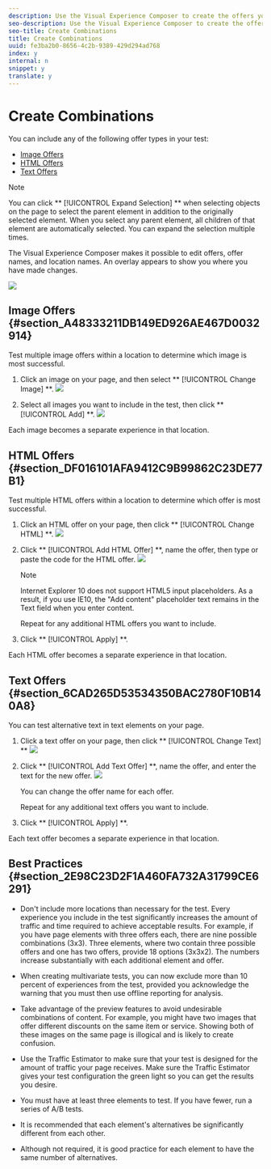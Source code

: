 ```yaml
---
description: Use the Visual Experience Composer to create the offers you want to include in your test.
seo-description: Use the Visual Experience Composer to create the offers you want to include in your test.
seo-title: Create Combinations
title: Create Combinations
uuid: fe3ba2b0-8656-4c2b-9389-429d294ad768
index: y
internal: n
snippet: y
translate: y
---
```


# Create Combinations

You can include any of the following offer types in your test: 

* [ Image Offers](c_add_offers.md#section_A48333211DB149ED926AE467D0032914)
* [ HTML Offers](c_add_offers.md#section_DF016101AFA9412C9B99862C23DE77B1)
* [ Text Offers](c_add_offers.md#section_6CAD265D53534350BAC2780F10B140A8)

>[!NOTE]
>
>You can click ** [!UICONTROL  Expand Selection] ** when selecting objects on the page to select the parent element in addition to the originally selected element. When you select any parent element, all children of that element are automatically selected. You can expand the selection multiple times. 



The Visual Experience Composer makes it possible to edit offers, offer names, and location names. An overlay appears to show you where you have made changes. 

![](../../../assets/overlay.png) 

## Image Offers {#section_A48333211DB149ED926AE467D0032914}

Test multiple image offers within a location to determine which image is most successful. 


1. Click an image on your page, and then select ** [!UICONTROL  Change Image] **. ![](../../../assets/changeimage.png) 

1. Select all images you want to include in the test, then click ** [!UICONTROL  Add] **. ![](../../../assets/addimage.png) 



Each image becomes a separate experience in that location. 

## HTML Offers {#section_DF016101AFA9412C9B99862C23DE77B1}

Test multiple HTML offers within a location to determine which offer is most successful. 


1. Click an HTML offer on your page, then click ** [!UICONTROL  Change HTML] **. ![](../../../assets/changehtml.png) 

1. Click ** [!UICONTROL  Add HTML Offer] **, name the offer, then type or paste the code for the HTML offer. ![](../../../assets/editoffers.png) 


   >[!NOTE]
   >
   >Internet Explorer 10 does not support HTML5 input placeholders. As a result, if you use IE10, the "Add content" placeholder text remains in the Text field when you enter content.


   Repeat for any additional HTML offers you want to include. 

1. Click ** [!UICONTROL  Apply] **.


Each HTML offer becomes a separate experience in that location. 

## Text Offers {#section_6CAD265D53534350BAC2780F10B140A8}

You can test alternative text in text elements on your page. 


1. Click a text offer on your page, then click ** [!UICONTROL  Change Text] ** ![](../../../assets/changetext.png) 

1. Click ** [!UICONTROL  Add Text Offer] **, name the offer, and enter the text for the new offer. ![](../../../assets/changetexttext.png) 

   You can change the offer name for each offer. 

   Repeat for any additional text offers you want to include. 

1. Click ** [!UICONTROL  Apply] **.


Each text offer becomes a separate experience in that location. 

## Best Practices {#section_2E98C23D2F1A460FA732A31799CE6291}


* Don't include more locations than necessary for the test. Every experience you include in the test significantly increases the amount of traffic and time required to achieve acceptable results. For example, if you have page elements with three offers each, there are nine possible combinations (3x3). Three elements, where two contain three possible offers and one has two offers, provide 18 options (3x3x2). The numbers increase substantially with each additional element and offer. 

* When creating multivariate tests, you can now exclude more than 10 percent of experiences from the test, provided you acknowledge the warning that you must then use offline reporting for analysis. 

* Take advantage of the preview features to avoid undesirable combinations of content. For example, you might have two images that offer different discounts on the same item or service. Showing both of these images on the same page is illogical and is likely to create confusion. 

* Use the Traffic Estimator to make sure that your test is designed for the amount of traffic your page receives. Make sure the Traffic Estimator gives your test configuration the green light so you can get the results you desire. 

* You must have at least three elements to test. If you have fewer, run a series of A/B tests. 

* It is recommended that each element's alternatives be significantly different from each other. 

* Although not required, it is good practice for each element to have the same number of alternatives. 


